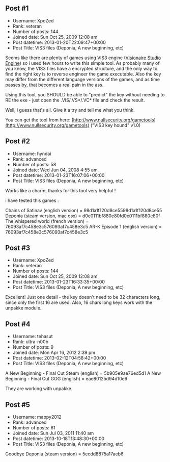 ## Post #1
- Username: XpoZed
- Rank: veteran
- Number of posts: 144
- Joined date: Sun Oct 25, 2009 12:08 am
- Post datetime: 2013-01-20T22:09:47+00:00
- Post Title: VIS3 files (Deponia, A new beginning, etc)

Seems like there are plenty of games using VIS3 engine ([Visionaire Studio Engine](http://www.visionaire-studio.net)) so i used few hours to write this simple tool.
As probably many of you know, the VIS3 files have a encrypted structure, and the only way to find the right key is to reverse engineer the game executable. Also the key may differ from the different language versions of the games, and as time passes by, that becomes a real pain in the ass.

Using this tool, you SHOULD be able to "predict" the key without needing to RE the exe - just open the .VIS/.VS*/.VC* file and check the result.

Well, i guess that's all. Give it a try and tell me what you think.  

You can get the tool from here: [http://www.nullsecurity.org/gametools](http://www.nullsecurity.org/gametools) ("VIS3 key hound" v1.0)
## Post #2
- Username: hyndai
- Rank: advanced
- Number of posts: 58
- Joined date: Wed Jun 04, 2008 4:55 am
- Post datetime: 2013-01-23T16:07:06+00:00
- Post Title: VIS3 files (Deponia, A new beginning, etc)

Works like a charm, thanks for this tool very helpful !

i have tested this games : 

Chains of Satinav (english version) = 98d1a1f120d8ce5598d1a1f120d8ce55
Deponia (steam version, mac osx) = d0e0111bf880e80fd0e0111bf880e80f
The whispered world (french version) = 76093af7c458e3c576093af7c458e3c5
AR-K Episode 1 (english version) = 76093af7c458e3c576093af7c458e3c5
## Post #3
- Username: XpoZed
- Rank: veteran
- Number of posts: 144
- Joined date: Sun Oct 25, 2009 12:08 am
- Post datetime: 2013-01-23T16:33:35+00:00
- Post Title: VIS3 files (Deponia, A new beginning, etc)

Excellent! Just one detail - the key doesn't need to be 32 characters long, since only the first 16 are used.
Also, 16 chars long keys work with the unpakke module.
## Post #4
- Username: tehasut
- Rank: ultra-n00b
- Number of posts: 9
- Joined date: Mon Apr 16, 2012 2:39 pm
- Post datetime: 2013-02-12T04:58:42+00:00
- Post Title: VIS3 files (Deponia, A new beginning, etc)

A New Beginning - Final Cut Steam (english) = 5b905e9ae76ed5d1
A New Beginning - Final Cut GOG (english) = eae80125d94d10e9

They are working with unpakke.
## Post #5
- Username: mappy2012
- Rank: advanced
- Number of posts: 61
- Joined date: Sun Jul 03, 2011 11:40 am
- Post datetime: 2013-10-18T13:48:30+00:00
- Post Title: VIS3 files (Deponia, A new beginning, etc)

Goodbye Deponia (steam version) = 5ecdd8875a17aeb6
